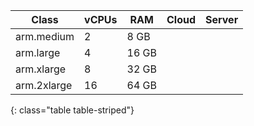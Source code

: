 Class                 | vCPUs | RAM | Cloud | Server
----------------------|-------|-----|-------|-------
arm.medium            | 2     | 8 GB | <i class="fa fa-check" aria-hidden="true"></i> | <i class="fa fa-times" aria-hidden="true"></i>
arm.large             | 4     | 16 GB | <i class="fa fa-check" aria-hidden="true"></i> | <i class="fa fa-times" aria-hidden="true"></i>
arm.xlarge            | 8     | 32 GB | <i class="fa fa-check" aria-hidden="true"></i> | <i class="fa fa-times" aria-hidden="true"></i>
arm.2xlarge           | 16    | 64 GB | <i class="fa fa-check" aria-hidden="true"></i> | <i class="fa fa-times" aria-hidden="true"></i>
{: class="table table-striped"}
